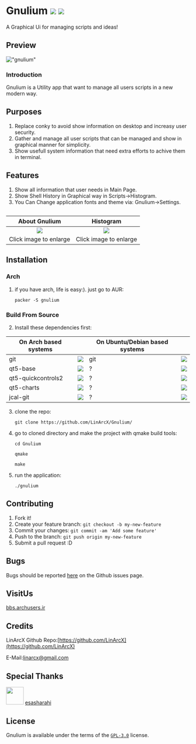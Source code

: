 # Gnulium ![](https://img.shields.io/badge/Language-C++%20Qml-pink.svg) ![](https://img.shields.io/badge/Licence-GPL--3.0-blue.svg)
A Graphical Ui for managing scripts and ideas!

## Preview
!["gnulium"](http://uupload.ir/files/mzr7_screenshot_from_2017-12-30_15-54-10.png "gnulium")


### Introduction

Gnulium is a Utility app that want to manage all users scripts in a new modern way.

## Purposes
1. Replace conky to avoid show information on desktop and increasy user security.
2. Gather and manage all user scripts that can be managed and show in graphical manner for simplicity.
3. Show usefull system information that need extra efforts to achive them in terminal.

## Features
1. Show all information that user needs in Main Page.
2. Show Shell History in Graphical way in Scripts->Histogram.
3. You Can Change application fonts and theme via: Gnulium->Settings.


##
|About Gnulium|Histogram|
|:-----:|:-----:|
|![](http://uupload.ir/files/7ezv_screenshot_from_2017-12-30_15-54-17.png?raw=true)|![](http://uupload.ir/files/u8jq_screenshot_from_2017-12-30_15-54-24.png?raw=true)|
|Click image to enlarge|Click image to enlarge|

## Installation

### Arch
1. if you have arch, life is easy:). just go to AUR: 

    `packer -S gnulium`

### Build From Source
2. Install these dependencies first:

|On Arch based systems||On Ubuntu/Debian based systems||
|-----|:-----:|-----|:-----:|
|git|![](https://github.com/LinxGem33/Neon/blob/master/artwork/done.svg.png?raw=true)|git|![](https://github.com/LinxGem33/Neon/blob/master/artwork/done.svg.png?raw=true)
|qt5-base|![](https://github.com/LinxGem33/Neon/blob/master/artwork/done.svg.png?raw=true)|?|![](https://github.com/LinxGem33/Neon/blob/master/artwork/done.svg.png?raw=true)
|qt5-quickcontrols2|![](https://github.com/LinxGem33/Neon/blob/master/artwork/done.svg.png?raw=true)|?|![](https://github.com/LinxGem33/Neon/blob/master/artwork/done.svg.png?raw=true)
|qt5-charts|![](https://github.com/LinxGem33/Neon/blob/master/artwork/done.svg.png?raw=true)|?|![](https://github.com/LinxGem33/Neon/blob/master/artwork/done.svg.png?raw=true)
|jcal-git|![](https://github.com/LinxGem33/Neon/blob/master/artwork/done.svg.png?raw=true)|?|![](https://github.com/LinxGem33/Neon/blob/master/artwork/done.svg.png?raw=true)
    
3. clone the repo:

    `git clone https://github.com/LinArcX/Gnulium/`
    
4. go to cloned directory and make the project with qmake build tools:

    `cd Gnulium`
    
    `qmake`
    
    `make`
    
5. run the application:

    `./gnulium`


## Contributing
1. Fork it!
2. Create your feature branch: `git checkout -b my-new-feature`
3. Commit your changes: `git commit -am 'Add some feature'`
4. Push to the branch: `git push origin my-new-feature`
5. Submit a pull request :D


## Bugs
Bugs should be reported [here](https://github.com/LinArcX/Gnulium/issues) on the Github issues page.


## VisitUs
[bbs.archusers.ir](http://bbs.archusers.ir/index.php)


## Credits
LinArcX
Github Repo:[https://github.com/LinArcX](https://github.com/LinArcX)

E-Mail:linarcx@gmail.com


## Special Thanks
<img src="https://avatars.githubusercontent.com/esasharahi" width="48"> [esasharahi](https://github.com/esasharahi)


## License
Gnulium is available under the terms of the [`GPL-3.0`](https://github.com/LinArcX/Gnulium/blob/master/LICENSE) license.
